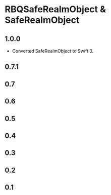 # RBQSafeRealmObject & SafeRealmObject

## 1.0.0

- Converted SafeRealmObject to Swift 3.

## 0.7.1
## 0.7
## 0.6
## 0.5
## 0.4
## 0.3
## 0.2
## 0.1
